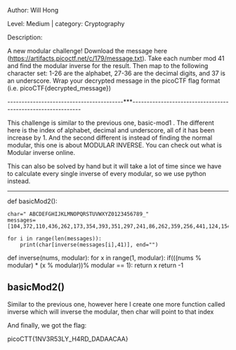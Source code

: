 Author: Will Hong

Level: Medium		| 	category: Cryptography

Description:

A new modular challenge!
Download the message here (https://artifacts.picoctf.net/c/179/message.txt).
Take each number mod 41 and find the modular inverse for the result. Then map to the following character set: 1-26 are the alphabet, 27-36 are the decimal digits, and 37 is an underscore.
Wrap your decrypted message in the picoCTF flag format (i.e. picoCTF{decrypted_message})

-----------------------------------------***------------------------------------------------------------

This challenge is similar to the previous one, basic-mod1 . The different here is the index of alphabet, decimal and underscore, all of it has been increase by 1. And the second different is instead of finding the normal modular, this one is about MODULAR INVERSE. You can check out what is Modular inverse online.

This can also be solved by hand but it will take a lot of time since we have to calculate every single inverse of every modular, so we use python instead.

-----------------------------------------------------------------------------------------------------------------------------------------------------------------------
def basicMod2():

    char=" ABCDEFGHIJKLMNOPQRSTUVWXYZ0123456789_"
    messages=[104,372,110,436,262,173,354,393,351,297,241,86,262,359,256,441,124,154,165,165,219,288,42]

    for i in range(len(messages)):
        print(char[inverse(messages[i],41)], end="")

def inverse(nums, modular):
    for x in range(1, modular):
        if(((nums % modular) * (x % modular))% modular == 1):
            return x
    return -1
    
    
basicMod2()
-----------------------------------------------------------------------------------------------------------------------------------------------------------------------


Similar to the previous one, however here I create one more function called inverse which will inverse the modular, then char will point to that index

And finally, we got the flag:


picoCTT{1NV3R53LY_H4RD_DADAACAA}



